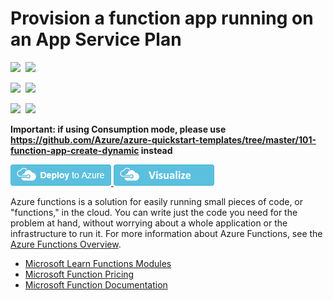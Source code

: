 # Provision a function app running on an App Service Plan

<IMG SRC="https://azurequickstartsservice.blob.core.windows.net/badges/101-function-app-create-dedicated/PublicLastTestDate.svg" />&nbsp;
<IMG SRC="https://azurequickstartsservice.blob.core.windows.net/badges/101-function-app-create-dedicated/PublicDeployment.svg" />&nbsp;

<IMG SRC="https://azurequickstartsservice.blob.core.windows.net/badges/101-function-app-create-dedicated/FairfaxLastTestDate.svg" />&nbsp;
<IMG SRC="https://azurequickstartsservice.blob.core.windows.net/badges/101-function-app-create-dedicated/FairfaxDeployment.svg" />&nbsp;

<IMG SRC="https://azurequickstartsservice.blob.core.windows.net/badges/101-function-app-create-dedicated/BestPracticeResult.svg" />&nbsp;
<IMG SRC="https://azurequickstartsservice.blob.core.windows.net/badges/101-function-app-create-dedicated/CredScanResult.svg" />&nbsp;

**Important: if using Consumption mode, please use https://github.com/Azure/azure-quickstart-templates/tree/master/101-function-app-create-dynamic instead**

<a href="https://portal.azure.com/#create/Microsoft.Template/uri/https%3A%2F%2Fraw.githubusercontent.com%2Fazure%2Fazure-quickstart-templates%2Fmaster%2F101-function-app-create-dedicated%2Fazuredeploy.json" target="_blank">
    <img src="https://raw.githubusercontent.com/Azure/azure-quickstart-templates/master/1-CONTRIBUTION-GUIDE/images/deploytoazure.png"/>
</a>
<a href="http://armviz.io/#/?load=https%3A%2F%2Fraw.githubusercontent.com%2FAzure%2Fazure-quickstart-templates%2Fmaster%2F101-function-app-create-dedicated%2Fazuredeploy.json" target="_blank">
    <img src="https://raw.githubusercontent.com/Azure/azure-quickstart-templates/master/1-CONTRIBUTION-GUIDE/images/visualizebutton.png"/>
</a>

Azure functions is a solution for easily running small pieces of code, or "functions," in the cloud. You can write just the code you need for the problem at hand, without worrying about a whole application or the infrastructure to run it. For more information about Azure Functions, see the [Azure Functions Overview](https://azure.microsoft.com/en-us/documentation/articles/functions-overview/).

- [Microsoft Learn Functions Modules](https://docs.microsoft.com/learn/browse/?products=azure-functions)
- [Microsoft Function Pricing](https://azure.microsoft.com/pricing/details/functions/)
- [Microsoft Function Documentation](https://docs.microsoft.com/en-us/azure/azure-functions/)
